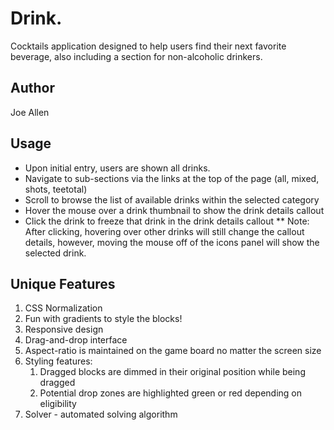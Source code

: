 # Drink.

Cocktails application designed to help users find their next favorite beverage, also including a section for non-alcoholic drinkers.

## Author

Joe Allen

## Usage

* Upon initial entry, users are shown all drinks.
* Navigate to sub-sections via the links at the top of the page (all, mixed, shots, teetotal)
* Scroll to browse the list of available drinks within the selected category
* Hover the mouse over a drink thumbnail to show the drink details callout
* Click the drink to freeze that drink in the drink details callout
** Note: After clicking, hovering over other drinks will still change the callout details, however, moving the mouse off of the icons panel will show the selected drink.




## Unique Features

1. CSS Normalization
2. Fun with gradients to style the blocks!
3. Responsive design
4. Drag-and-drop interface
5. Aspect-ratio is maintained on the game board no matter the screen size
6. Styling features:
    1. Dragged blocks are dimmed in their original position while being dragged
    2. Potential drop zones are highlighted green or red depending on eligibility
7. Solver - automated solving algorithm
